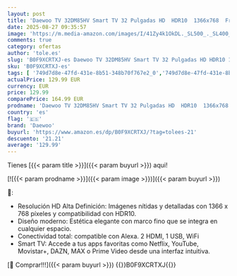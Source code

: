 ```yaml
---
layout: post
title: 'Daewoo TV 32DM85HV Smart TV 32 Pulgadas HD  HDR10  1366x768  Frameless  Dolby Audio  Gama 2025'
date: 2025-08-27 09:35:57
image: 'https://m.media-amazon.com/images/I/41Zy4k1OkDL._SL500_._SL400_.jpg'
comments: true
category: ofertas
author: 'tole.es'
slug: 'B0F9XCRTXJ-es Daewoo TV 32DM85HV Smart TV 32 Pulgadas HD HDR10 1366x768...'
sku: 'B0F9XCRTXJ-es'
tags: [ '749d7d8e-47fd-431e-8b51-348b70f767e2_0','749d7d8e-47fd-431e-8b51-348b70f767e2_8101','Arborist Merchandising Root','Electrónica','New Arrivals in Electronics','Self Service','Special Features Stores','TV, vídeo y home cinema','Televisores','daewoo','smart','tv','🇪🇸', ]
actualPrice: 129.99 EUR
currency: EUR
price: 129.99
comparePrice: 164.99 EUR
prodname: 'Daewoo TV 32DM85HV Smart TV 32 Pulgadas HD  HDR10  1366x768  Frameless  Dolby Audio  Gama 2025'
country: 'es'
flag: '🇪🇸'
brand: 'Daewoo'
buyurl: 'https://www.amazon.es/dp/B0F9XCRTXJ/?tag=tolees-21'
descuento: '21.21'
average: '129.99'
---
```


Tienes [{{< param title >}}]({{< param buyurl >}}) aqui!

[![{{< param prodname >}}]({{< param image >}})]({{< param buyurl >}})

🔎:

- Resolución HD Alta Definición: Imágenes nítidas y detalladas con 1366 x 768 píxeles y compatibilidad con HDR10.
- Diseño moderno: Estética elegante con marco fino que se integra en cualquier espacio.
- Conectividad total: compatible con Alexa. 2 HDMI, 1 USB, WiFi
- Smart TV: Accede a tus apps favoritas como Netflix, YouTube, Movistar+, DAZN, MAX o Prime Video desde una interfaz intuitiva.

[🛒 Comprar!!!]({{< param buyurl >}})
{{<world>}}B0F9XCRTXJ{{</world>}}
